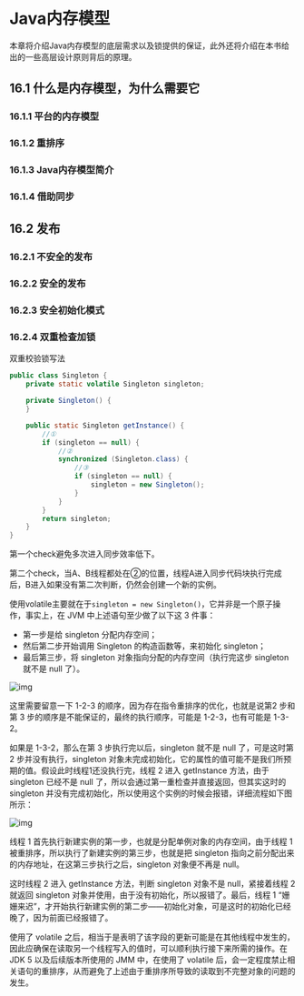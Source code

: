 # Java内存模型

本章将介绍Java内存模型的底层需求以及锁提供的保证，此外还将介绍在本书给出的一些高层设计原则背后的原理。

<!--more-->

## 16.1 什么是内存模型，为什么需要它

### 16.1.1 平台的内存模型

### 16.1.2 重排序

### 16.1.3 Java内存模型简介

### 16.1.4 借助同步

## 16.2 发布

### 16.2.1 不安全的发布

### 16.2.2 安全的发布

### 16.2.3 安全初始化模式

### 16.2.4 双重检查加锁

双重校验锁写法

```java
public class Singleton {
    private static volatile Singleton singleton;

    private Singleton() {
    }

    public static Singleton getInstance() {
        //①
        if (singleton == null) {
          	//②
            synchronized (Singleton.class) {
                //③
                if (singleton == null) {
                    singleton = new Singleton();
                }
            }
        }
        return singleton;
    }
}
```

第一个check避免多次进入同步效率低下。

第二个check，当A、B线程都处在②的位置，线程A进入同步代码块执行完成后，B进入如果没有第二次判断，仍然会创建一个新的实例。

使用volatile主要就在于` singleton = new Singleton() `，它并非是一个原子操作，事实上，在 JVM 中上述语句至少做了以下这 3 件事：

* 第一步是给 singleton 分配内存空间；
* 然后第二步开始调用 Singleton 的构造函数等，来初始化 singleton；
* 最后第三步，将 singleton 对象指向分配的内存空间（执行完这步 singleton 就不是 null 了）。

![img](https://malinkang-1253444926.cos.ap-beijing.myqcloud.com/blog/images/Cgq2xl6BpWCAMBaVAACFIdffjfM852.png)

这里需要留意一下 1-2-3 的顺序，因为存在指令重排序的优化，也就是说第2 步和第 3 步的顺序是不能保证的，最终的执行顺序，可能是 1-2-3，也有可能是 1-3-2。

如果是 1-3-2，那么在第 3 步执行完以后，singleton 就不是 null 了，可是这时第 2 步并没有执行，singleton 对象未完成初始化，它的属性的值可能不是我们所预期的值。假设此时线程1还没执行完，线程 2 进入 getInstance 方法，由于 singleton 已经不是 null 了，所以会通过第一重检查并直接返回，但其实这时的 singleton 并没有完成初始化，所以使用这个实例的时候会报错，详细流程如下图所示：

![img](https://malinkang-1253444926.cos.ap-beijing.myqcloud.com/blog/images/Cgq2xl6BpWCAB6QQAAEKacFd0CE542.png)

线程 1 首先执行新建实例的第一步，也就是分配单例对象的内存空间，由于线程 1 被重排序，所以执行了新建实例的第三步，也就是把 singleton 指向之前分配出来的内存地址，在这第三步执行之后，singleton 对象便不再是 null。

这时线程 2 进入 getInstance 方法，判断 singleton 对象不是 null，紧接着线程 2 就返回 singleton 对象并使用，由于没有初始化，所以报错了。最后，线程 1 “姗姗来迟”，才开始执行新建实例的第二步——初始化对象，可是这时的初始化已经晚了，因为前面已经报错了。

使用了 volatile 之后，相当于是表明了该字段的更新可能是在其他线程中发生的，因此应确保在读取另一个线程写入的值时，可以顺利执行接下来所需的操作。在 JDK 5 以及后续版本所使用的 JMM 中，在使用了 volatile 后，会一定程度禁止相关语句的重排序，从而避免了上述由于重排序所导致的读取到不完整对象的问题的发生。

